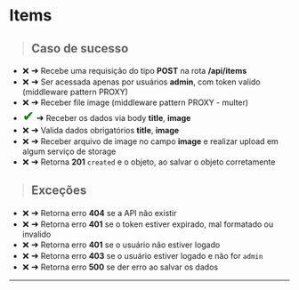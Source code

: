 
# Items

> ## Caso de sucesso

- <span style='font-size:15px;'>&#10060;</span>
  <span style='font-size:16px;'>&#10140;</span> Recebe uma requisição do tipo **POST** na rota **/api/items**
- <span style='font-size:15px;'>&#10060;</span>
  <span style='font-size:16px;'>&#10140;</span>  Ser acessada apenas por usuários **admin**, com token valido (middleware pattern PROXY)
- <span style='font-size:15px;'>&#10060;</span>
  <span style='font-size:16px;'>&#10140;</span>  Receber file image (middleware pattern PROXY - multer)
- <span style='font-size:25px; color: green;'>&#10004;</span>
  <span style='font-size:16px;'>&#10140;</span>  Receber os dados via body **title**, **image**
- <span style='font-size:15px;'>&#10060;</span>
  <span style='font-size:16px;'>&#10140;</span>  Valida dados obrigatórios **title**, **image**
- <span style='font-size:15px;'>&#10060;</span>
  <span style='font-size:16px;'>&#10140;</span>  Receber arquivo de image no campo **image** e realizar upload em algum serviço de storage
- <span style='font-size:15px;'>&#10060;</span>
  <span style='font-size:16px;'>&#10140;</span>  Retorna **201** `created` e o objeto, ao salvar o objeto corretamente

> ## Exceções

- <span style='font-size:15px;'>&#10060;</span>
  <span style='font-size:16px;'>&#10140;</span>  Retorna erro **404** se a API não existir
- <span style='font-size:15px;'>&#10060;</span>
  <span style='font-size:16px;'>&#10140;</span>  Retorna erro **401** se o token estiver expirado, mal formatado ou invalido
- <span style='font-size:15px;'>&#10060;</span>
  <span style='font-size:16px;'>&#10140;</span>  Retorna erro **401** se o usuário não estiver logado
- <span style='font-size:15px;'>&#10060;</span>
  <span style='font-size:16px;'>&#10140;</span>  Retorna erro **403** se o usuário estiver logado e não for `admin`
- <span style='font-size:15px;'>&#10060;</span>
  <span style='font-size:16px;'>&#10140;</span>  Retorna erro **500** se der erro ao salvar os dados

-----------------------------------------------------------------------------------------------